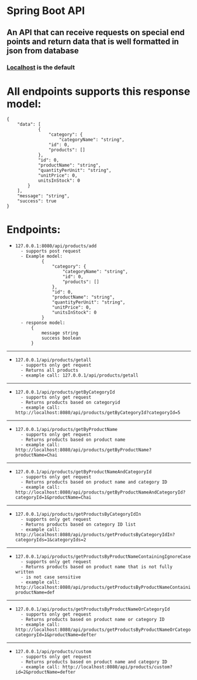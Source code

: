# Spring Boot API

## An API that can receive requests on special end points and return data that is well formatted in json from database

### [Localhost](127.0.0.1:8080/) is the default

# All endpoints supports this response model:
    
    {
        "data": [
                {
                    "category": {
                        "categoryName": "string",
                    "id": 0,
                    "products": []
                },
                "id": 0,
                "productName": "string",
                "quantityPerUnit": "string",
                "unitPrice": 0,
                unitsInStock": 0
            }
        ],
        "message": "string",
        "success": true
    }

# Endpoints:
*     127.0.0.1:8080/api/products/add
        - supports post request
        - Example model:
                {
                    "category": {
                        "categoryName": "string",
                        "id": 0,
                        "products": []
                    },
                    "id": 0,
                    "productName": "string",
                    "quantityPerUnit": "string",
                    "unitPrice": 0,
                    "unitsInStock": 0
                }
        - response model:
            {
                message	string
                success	boolean
            }
---
*     127.0.0.1/api/products/getall
        - supports only get request
        - Returns all products
        - example call: 127.0.0.1/api/products/getall
            
---
*     127.0.0.1/api/products/getByCategoryId
        - supports only get request
        - Returns products based on categoryid
        - example call: http://localhost:8080/api/products/getByCategoryId?categoryId=5
---
*     127.0.0.1/api/products/getByProductName
        - supports only get request
        - Returns products based on product name
        - example call: http://localhost:8080/api/products/getByProductName?productName=Chai
---
*     127.0.0.1/api/products/getByProductNameAndCategoryId
        - supports only get request
        - Returns products based on product name and category ID
        - example call: http://localhost:8080/api/products/getByProductNameAndCategoryId?categoryId=1&productName=Chai
---
*     127.0.0.1/api/products/getProductsByCategoryIdIn
        - supports only get request
        - Returns products based on category ID list
        - example call: http://localhost:8080/api/products/getProductsByCategoryIdIn?categoryIds=1&categoryIds=2
---
*     127.0.0.1/api/products/getProductsByProductNameContainingIgnoreCase
        - supports only get request
        - Returns products based on product name that is not fully written
        - is not case sensitive
        - example call: http://localhost:8080/api/products/getProductsByProductNameContainingIgnoreCase?productName=def
---
*     127.0.0.1/api/products/getProductsByProductNameOrCategoryId
        - supports only get request
        - Returns products based on product name or category ID
        - example call: http://localhost:8080/api/products/getProductsByProductNameOrCategoryId?categoryId=1&productName=defter
---
*     127.0.0.1/api/products/custom
        - supports only get request
        - Returns products based on product name and category ID
        - example call: http://localhost:8080/api/products/custom?id=2&productName=defter
